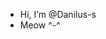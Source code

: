 - Hi, I’m @Danilus-s
- Meow ^-^

<!---
Danilus-s/Danilus-s is a ✨ special ✨ repository because its `README.md` (this file) appears on your GitHub profile.
You can click the Preview link to take a look at your changes.
--->

